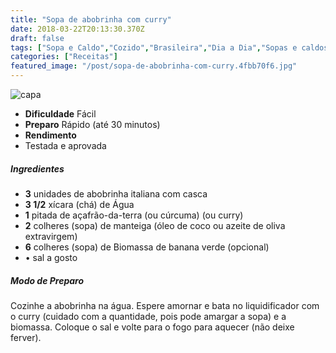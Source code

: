 ```yaml
---
title: "Sopa de abobrinha com curry"
date: 2018-03-22T20:13:30.370Z
draft: false
tags: ["Sopa e Caldo","Cozido","Brasileira","Dia a Dia","Sopas e caldos"]
categories: ["Receitas"]
featured_image: "/post/sopa-de-abobrinha-com-curry.4fbb70f6.jpg"
---
```


![capa](/post/sopa-de-abobrinha-com-curry.4fbb70f6.jpg)

*   **Dificuldade** Fácil
*   **Preparo** Rápido (até 30 minutos)
*   **Rendimento**
*   Testada e aprovada
    

##### Ingredientes

*   **3** unidades de abobrinha italiana com casca
*   **3 1/2** xícara (chá) de Água
*   **1** pitada de açafrão-da-terra (ou cúrcuma) (ou curry)
*   **2** colheres (sopa) de manteiga (óleo de coco ou azeite de oliva extravirgem)
*   **6** colheres (sopa) de Biomassa de banana verde (opcional)
*   • sal a gosto

##### Modo de Preparo

Cozinhe a abobrinha na água. Espere amornar e bata no liquidificador com o curry (cuidado com a quantidade, pois pode amargar a sopa) e a biomassa. Coloque o sal e volte para o fogo para aquecer (não deixe ferver).
